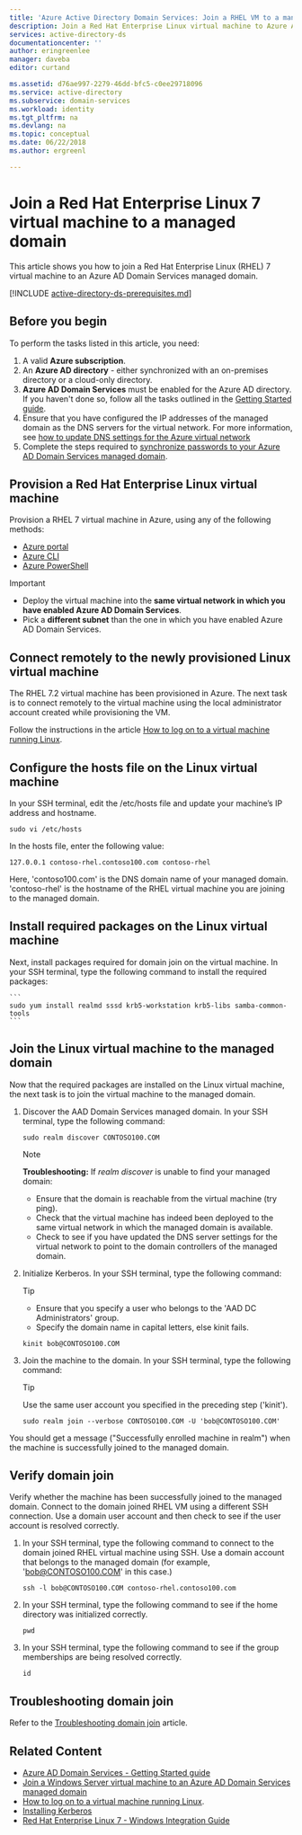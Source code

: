 ```yaml
---
title: 'Azure Active Directory Domain Services: Join a RHEL VM to a managed domain | Microsoft Docs'
description: Join a Red Hat Enterprise Linux virtual machine to Azure AD Domain Services
services: active-directory-ds
documentationcenter: ''
author: eringreenlee
manager: daveba
editor: curtand

ms.assetid: d76ae997-2279-46dd-bfc5-c0ee29718096
ms.service: active-directory
ms.subservice: domain-services
ms.workload: identity
ms.tgt_pltfrm: na
ms.devlang: na
ms.topic: conceptual
ms.date: 06/22/2018
ms.author: ergreenl

---
```

# Join a Red Hat Enterprise Linux 7 virtual machine to a managed domain
This article shows you how to join a Red Hat Enterprise Linux (RHEL) 7 virtual machine to an Azure AD Domain Services managed domain.

[!INCLUDE [active-directory-ds-prerequisites.md](../../includes/active-directory-ds-prerequisites.md)]

## Before you begin
To perform the tasks listed in this article, you need:  
1. A valid **Azure subscription**.
2. An **Azure AD directory** - either synchronized with an on-premises directory or a cloud-only directory.
3. **Azure AD Domain Services** must be enabled for the Azure AD directory. If you haven't done so, follow all the tasks outlined in the [Getting Started guide](active-directory-ds-getting-started.md).
4. Ensure that you have configured the IP addresses of the managed domain as the DNS servers for the virtual network. For more information, see [how to update DNS settings for the Azure virtual network](active-directory-ds-getting-started-dns.md)
5. Complete the steps required to [synchronize passwords to your Azure AD Domain Services managed domain](active-directory-ds-getting-started-password-sync.md).


## Provision a Red Hat Enterprise Linux virtual machine
Provision a RHEL 7 virtual machine in Azure, using any of the following methods:
* [Azure portal](../virtual-machines/linux/quick-create-portal.md)
* [Azure CLI](../virtual-machines/linux/quick-create-cli.md)
* [Azure PowerShell](../virtual-machines/linux/quick-create-powershell.md)

> [!IMPORTANT]
> * Deploy the virtual machine into the **same virtual network in which you have enabled Azure AD Domain Services**.
> * Pick a **different subnet** than the one in which you have enabled Azure AD Domain Services.
>


## Connect remotely to the newly provisioned Linux virtual machine
The RHEL 7.2 virtual machine has been provisioned in Azure. The next task is to connect remotely to the virtual machine using the local administrator account created while provisioning the VM.

Follow the instructions in the article [How to log on to a virtual machine running Linux](../virtual-machines/linux/mac-create-ssh-keys.md?toc=%2fazure%2fvirtual-machines%2flinux%2ftoc.json).


## Configure the hosts file on the Linux virtual machine
In your SSH terminal, edit the /etc/hosts file and update your machine’s IP address and hostname.

```
sudo vi /etc/hosts
```

In the hosts file, enter the following value:

```
127.0.0.1 contoso-rhel.contoso100.com contoso-rhel
```
Here, 'contoso100.com' is the DNS domain name of your managed domain. 'contoso-rhel' is the hostname of the RHEL virtual machine you are joining to the managed domain.


## Install required packages on the Linux virtual machine
Next, install packages required for domain join on the virtual machine. In your SSH terminal, type the following command to install the required packages:

    ```
    sudo yum install realmd sssd krb5-workstation krb5-libs samba-common-tools
    ```


## Join the Linux virtual machine to the managed domain
Now that the required packages are installed on the Linux virtual machine, the next task is to join the virtual machine to the managed domain.

1. Discover the AAD Domain Services managed domain. In your SSH terminal, type the following command:

    ```
    sudo realm discover CONTOSO100.COM
    ```

   > [!NOTE]
   > **Troubleshooting:**
   > If *realm discover* is unable to find your managed domain:
   >   * Ensure that the domain is reachable from the virtual machine (try ping).
   >   * Check that the virtual machine has indeed been deployed to the same virtual network in which the managed domain is available.
   >   * Check to see if you have updated the DNS server settings for the virtual network to point to the domain controllers of the managed domain.

2. Initialize Kerberos. In your SSH terminal, type the following command:

    > [!TIP]
    > * Ensure that you specify a user who belongs to the 'AAD DC Administrators' group.
    > * Specify the domain name in capital letters, else kinit fails.
    >

    ```
    kinit bob@CONTOSO100.COM
    ```

3. Join the machine to the domain. In your SSH terminal, type the following command:

    > [!TIP]
    > Use the same user account you specified in the preceding step ('kinit').
    >

    ```
    sudo realm join --verbose CONTOSO100.COM -U 'bob@CONTOSO100.COM'
    ```

You should get a message ("Successfully enrolled machine in realm") when the machine is successfully joined to the managed domain.


## Verify domain join
Verify whether the machine has been successfully joined to the managed domain. Connect to the domain joined RHEL VM using a different SSH connection. Use a domain user account and then check to see if the user account is resolved correctly.

1. In your SSH terminal, type the following command to connect to the domain joined RHEL virtual machine using SSH. Use a domain account that belongs to the managed domain (for example, 'bob@CONTOSO100.COM' in this case.)
    ```
    ssh -l bob@CONTOSO100.COM contoso-rhel.contoso100.com
    ```

2. In your SSH terminal, type the following command to see if the home directory was initialized correctly.
    ```
    pwd
    ```

3. In your SSH terminal, type the following command to see if the group memberships are being resolved correctly.
    ```
    id
    ```


## Troubleshooting domain join
Refer to the [Troubleshooting domain join](active-directory-ds-admin-guide-join-windows-vm-portal.md#troubleshoot-joining-a-domain) article.

## Related Content
* [Azure AD Domain Services - Getting Started guide](active-directory-ds-getting-started.md)
* [Join a Windows Server virtual machine to an Azure AD Domain Services managed domain](active-directory-ds-admin-guide-join-windows-vm.md)
* [How to log on to a virtual machine running Linux](../virtual-machines/linux/mac-create-ssh-keys.md?toc=%2fazure%2fvirtual-machines%2flinux%2ftoc.json).
* [Installing Kerberos](https://access.redhat.com/documentation/en-US/Red_Hat_Enterprise_Linux/6/html/Managing_Smart_Cards/installing-kerberos.html)
* [Red Hat Enterprise Linux 7 - Windows Integration Guide](https://access.redhat.com/documentation/en-US/Red_Hat_Enterprise_Linux/7/html/Windows_Integration_Guide/index.html)
